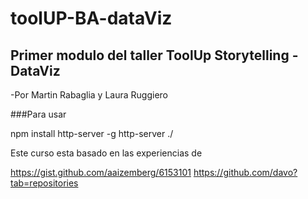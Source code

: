 # toolUP-BA-dataViz
## Primer modulo del taller ToolUp Storytelling - DataViz 

-Por Martin Rabaglia y Laura Ruggiero

###Para usar

npm install http-server -g
http-server ./



Este curso esta basado en las experiencias de

https://gist.github.com/aaizemberg/6153101
https://github.com/davo?tab=repositories 